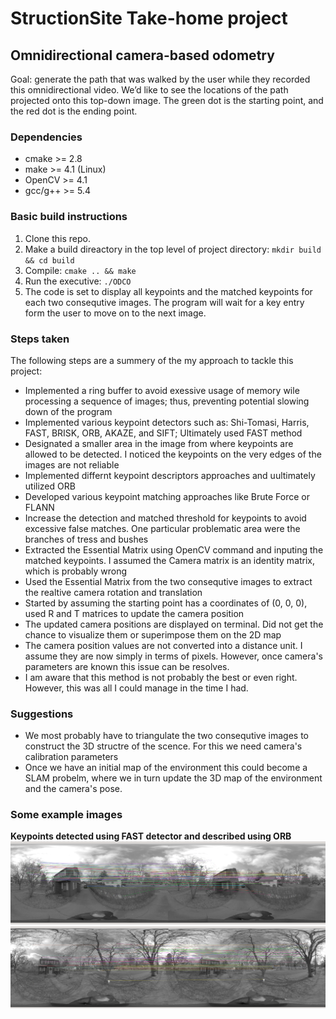 # StructionSite Take-home project

## Omnidirectional camera-based odometry

Goal: generate the path that was walked by the user while they recorded this omnidirectional
video. We’d like to see the locations of the path projected onto this top-down image. The green
dot is the starting point, and the red dot is the ending point.

### Dependencies
* cmake >= 2.8
* make >= 4.1 (Linux)
* OpenCV >= 4.1
* gcc/g++ >= 5.4

### Basic build instructions
1. Clone this repo.
2. Make a build direactory in the top level of project directory: `mkdir build && cd build`
3. Compile: `cmake .. && make`
4. Run the executive: `./ODCO`
5. The code is set to display all keypoints and the matched keypoints for each two consequtive images. The program will wait for a key entry form the user to move on to the next image.


### Steps taken

The following steps are a summery of the my approach to tackle this project:

- Implemented a ring buffer to avoid exessive usage of memory wile processing a sequence of images; thus, preventing potential slowing down of the program 
- Implemented various keypoint detectors such as: Shi-Tomasi, Harris, FAST, BRISK, ORB, AKAZE, and SIFT; Ultimately used FAST method
- Designated a smaller area in the image from where keypoints are allowed to be detected. I noticed the keypoints on the very edges of the images are not reliable
- Implemented differnt keypoint descriptors approaches and uultimately utilized ORB 
- Developed various keypoint matching approaches like Brute Force or FLANN 
- Increase the detection and matched threshold for keypoints to avoid excessive false matches. One particular problematic area were the branches of tress and bushes
- Extracted the Essential Matrix using OpenCV command and inputing the matched keypoints. I assumed the Camera matrix is an identity matrix, which is probably wrong
- Used the Essential Matrix from the two consequtive images to extract the realtive camera rotation and translation
- Started by assuming the starting point has a coordinates of (0, 0, 0), used R and T matrices to update the camera position
- The updated camera positions are displayed on terminal. Did not get the chance to visualize them or superimpose them on the 2D map
- The camera position values are not converted into a distance unit. I assume they are now simply in terms of pixels. However, once camera's parameters are known this issue can be resolves.
- I am aware that this method is not probably the best or even right. However, this was all I could manage in the time I had. 

### Suggestions

- We most probably have to triangulate the two consequtive images to construct the 3D structre of the scence. For this we need camera's calibration parameters
- Once we have an initial map of the environment this could become a SLAM probelm, where we in turn update the 3D map of the environment and the camera's pose.


### Some example images


**Keypoints detected using FAST detector and described using ORB**
![Keypoints detected and matched](Results/02.png)
![Keypoints detected and matched](Results/01.png)

